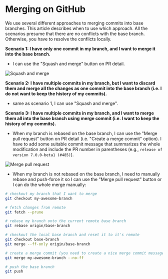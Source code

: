 # Merging on GitHub

We use several different approaches to merging commits into base branches. This article describes when to use which approach.
All the scenarios presume that there are no conflicts with the base branch. Otherwise, you have to resolve the conflicts locally.

**Scenario 1: I have only one commit in my branch, and I want to merge it into the base branch.**

- I can use the "Squash and merge" button on PR detail.

![Squash and merge](./img/github-squash-and-merge.png)

**Scenario 2: I have multiple commits in my branch, but I want to discard them and merge all the changes as one commit into the base branch (i.e. I do not want to keep the history of my commits).**

- same as scenario 1, I can use "Squash and merge".

**Scenario 3: I have multiple commits in my branch, and I want to merge them all into the base branch using merge commit (i.e. I want to keep the history of my commits).**

- When my branch is rebased on the base branch, I can use the "Merge pull request" button on PR detail (i.e. "Create a merge commit" option).
  I have to add some suitable commit message that summarizes the whole modification and include the PR number in parentheses (e.g., `release of version 7.0.0-beta1 (#485)`).

![Merge pull request](./img/github-merge-pull-request.png)

- When my branch is not rebased on the base branch, I need to manually rebase and push-force it so I can use the "Merge pull request" button
  or I can do the whole merge manually:

```sh
# checkout my branch that I want to merge
git checkout my-awesome-branch

# fetch changes from remote
git fetch --prune

# rebase my branch onto the current remote base branch
git rebase origin/base-branch

# checkout the local base branch and reset it to it's remote
git checkout base-branch
git merge --ff-only origin/base-branch

# create a merge commit (you need to create a nice merge commit message that contains the PR number in parentheses, e.g., "release of version 7.0.0-beta1 (#485)")
git merge my-awesome-branch --no-ff

# push the base branch
git push
```
